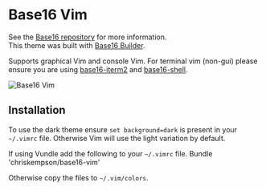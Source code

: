 # Base16 Vim
See the [Base16 repository](https://github.com/chriskempson/base16) for more information.  
This theme was built with [Base16 Builder](https://github.com/chriskempson/base16-builder).

Supports graphical Vim and console Vim.
For terminal vim (non-gui) please ensure you are using [base16-iterm2](https://raw.github.com/chriskempson/base16-iterm2) and [base16-shell](https://raw.github.com/chriskempson/base16-shell).

![Base16 Vim](https://raw.github.com/chriskempson/base16-vim/master/base16-vim.png)

## Installation
To use the dark theme ensure `set background=dark` is present in your `~/.vimrc` file. Otherwise Vim will use the light variation by default.

If using Vundle add the following to your `~/.vimrc` file.
    Bundle 'chriskempson/base16-vim'

Otherwise copy the files to `~/.vim/colors`.